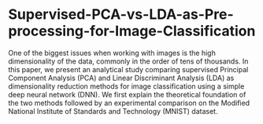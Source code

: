 # Supervised-PCA-vs-LDA-as-Pre-processing-for-Image-Classification

One of the biggest issues when working with images is the high dimensionality of the data, commonly in the order of tens of thousands. In this paper, we present an analytical study comparing supervised Principal Component Analysis (PCA) and Linear Discriminant Analysis (LDA) as dimensionality reduction methods for image classification using a simple deep neural network (DNN). We first explain the theoretical foundation of the two methods followed by an experimental comparison on the Modified National Institute of Standards and Technology (MNIST) dataset.
